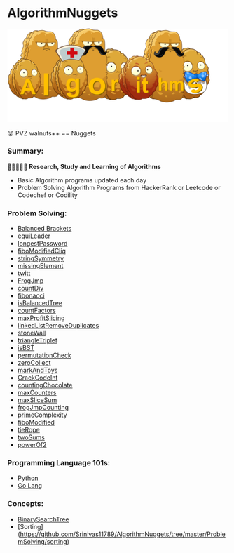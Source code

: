 # AlgorithmNuggets

<img src="https://github.com/Srinivas11789/AlgorithmNuggets/blob/master/images/algorithm_nuggets.png" title="Logo">

:stuck_out_tongue_winking_eye: PVZ walnuts++ == Nuggets<br>

### Summary:
**:eyes::blue_book::pencil::thought_balloon::blue_book: Research, Study and Learning of Algorithms**

* Basic Algorithm programs updated each day
* Problem Solving Algorithm Programs from HackerRank or Leetcode or Codechef or Codility

### Problem Solving:

* [Balanced Brackets](https://github.com/Srinivas11789/AlgorithmNuggets/tree/master/ProblemSolving/BalancedBrackets)
* [equiLeader](https://github.com/Srinivas11789/AlgorithmNuggets/tree/master/ProblemSolving/equiLeader)
* [longestPassword](https://github.com/Srinivas11789/AlgorithmNuggets/tree/master/ProblemSolving/longestPassword)
* [fiboModifiedCliq](https://github.com/Srinivas11789/AlgorithmNuggets/tree/master/ProblemSolving/fiboModifiedCliq)
* [stringSymmetry](https://github.com/Srinivas11789/AlgorithmNuggets/tree/master/ProblemSolving/stringSymmetry)
* [missingElement](https://github.com/Srinivas11789/AlgorithmNuggets/tree/master/ProblemSolving/missingElement)
* [twitt](https://github.com/Srinivas11789/AlgorithmNuggets/tree/master/ProblemSolving/twitt)
* [FrogJmp](https://github.com/Srinivas11789/AlgorithmNuggets/tree/master/ProblemSolving/FrogJmp)
* [countDiv](https://github.com/Srinivas11789/AlgorithmNuggets/tree/master/ProblemSolving/countDiv)
* [fibonacci](https://github.com/Srinivas11789/AlgorithmNuggets/tree/master/ProblemSolving/fibonacci)
* [isBalancedTree](https://github.com/Srinivas11789/AlgorithmNuggets/tree/master/ProblemSolving/isBalancedTree)
* [countFactors](https://github.com/Srinivas11789/AlgorithmNuggets/tree/master/ProblemSolving/countFactors)
* [maxProfitSlicing](https://github.com/Srinivas11789/AlgorithmNuggets/tree/master/ProblemSolving/maxProfitSlicing)
* [linkedListRemoveDuplicates](https://github.com/Srinivas11789/AlgorithmNuggets/tree/master/ProblemSolving/linkedListRemoveDuplicates)
* [stoneWall](https://github.com/Srinivas11789/AlgorithmNuggets/tree/master/ProblemSolving/stoneWall)
* [triangleTriplet](https://github.com/Srinivas11789/AlgorithmNuggets/tree/master/ProblemSolving/triangleTriplet)
* [isBST](https://github.com/Srinivas11789/AlgorithmNuggets/tree/master/ProblemSolving/isBST)
* [permutationCheck](https://github.com/Srinivas11789/AlgorithmNuggets/tree/master/ProblemSolving/permutationCheck)
* [zeroCollect](https://github.com/Srinivas11789/AlgorithmNuggets/tree/master/ProblemSolving/zeroCollect)
* [markAndToys](https://github.com/Srinivas11789/AlgorithmNuggets/tree/master/ProblemSolving/markAndToys)
* [CrackCodeInt](https://github.com/Srinivas11789/AlgorithmNuggets/tree/master/ProblemSolving/CrackCodeInt)
* [countingChocolate](https://github.com/Srinivas11789/AlgorithmNuggets/tree/master/ProblemSolving/countingChocolate)
* [maxCounters](https://github.com/Srinivas11789/AlgorithmNuggets/tree/master/ProblemSolving/maxCounters)
* [maxSliceSum](https://github.com/Srinivas11789/AlgorithmNuggets/tree/master/ProblemSolving/maxSliceSum)
* [frogJmpCounting](https://github.com/Srinivas11789/AlgorithmNuggets/tree/master/ProblemSolving/frogJmpCounting)
* [primeComplexity](https://github.com/Srinivas11789/AlgorithmNuggets/tree/master/ProblemSolving/primeComplexity)
* [fiboModified](https://github.com/Srinivas11789/AlgorithmNuggets/tree/master/ProblemSolving/fiboModified)
* [tieRope](https://github.com/Srinivas11789/AlgorithmNuggets/tree/master/ProblemSolving/tieRope)
* [twoSums](https://github.com/Srinivas11789/AlgorithmNuggets/tree/master/ProblemSolving/twoSums)
* [powerOf2](https://github.com/Srinivas11789/AlgorithmNuggets/tree/master/ProblemSolving/powerOf2) 

### Programming Language 101s:

* [Python](https://github.com/Srinivas11789/AlgorithmNuggets/tree/master/Python)
* [Go Lang](https://github.com/Srinivas11789/AlgorithmNuggets/tree/master/Go%20Lang)

### Concepts:

* [BinarySearchTree](https://github.com/Srinivas11789/AlgorithmNuggets/tree/master/AlgorithmConcepts/BinarySearchTree)
* [Sorting] (https://github.com/Srinivas11789/AlgorithmNuggets/tree/master/ProblemSolving/sorting)
